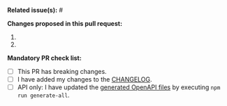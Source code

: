 **Related issue(s):** #


**Changes proposed in this pull request:**

1. 
2. 


**Mandatory PR check list:**

- [ ] This PR has breaking changes.
- [ ] I have added my changes to the [CHANGELOG](https://github.com/radiantearth/stac-spec/blob/dev/CHANGELOG.md).
- [ ] API only: I have updated the [generated OpenAPI files](https://github.com/radiantearth/stac-spec/blob/dev/api-spec/README.md#openapi-definitions) by executing `npm run generate-all`.